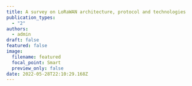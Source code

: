 ```yaml
---
title: A survey on LoRaWAN architecture, protocol and technologies
publication_types:
  - "2"
authors:
  - admin
draft: false
featured: false
image:
  filename: featured
  focal_point: Smart
  preview_only: false
date: 2022-05-28T22:10:29.168Z
---
```

